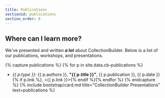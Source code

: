 ```yaml
---
title: Publications
sectionid: publications
section_order: 8
---
```


## Where can I learn more?

We've presented and written ***a lot*** about CollectionBuilder. Below is a list of our publications, workshops, and presentations. 

{% capture publications %}
{% for p in site.data.cb-publications %}
- *{{ p.type }}:* {{ p.authors }}, **"{{ p.title }}"**, {{ p.publication }}, {{ p.date }}{% if p.link %}, <{{ p.link }}>{% endif %}{% endfor %}
{% endcapture %}
{% include bootstrap/card.md title="CollectionBuilder Presentations" text=publications %}

